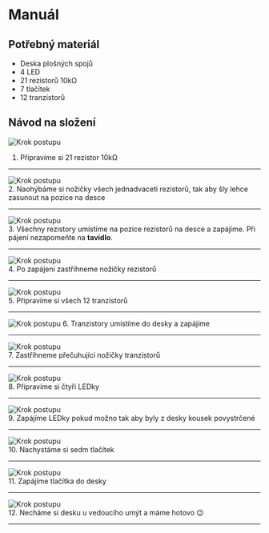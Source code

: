# Manuál

## Potřebný materiál
- Deska plošných spojů
- 4 LED
- 21 rezistorů 10kΩ
- 7 tlačítek
- 12 tranzistorů

## Návod na složení
![Krok postupu](photo/hradla-assembly-01.jpg)<br>
1. Připravíme si 21 rezistor 10kΩ
<hr>

![Krok postupu](photo/hradla-assembly-02.jpg)<br>
2. Naohýbáme si nožičky všech jednadvaceti rezistorů, tak aby šly lehce zasunout na pozice na desce
<hr>

![Krok postupu](photo/hradla-assembly-03.jpg)<br>
3. Všechny rezistory umístíme na pozice rezistorů na desce a zapájíme.
Při pájení nezapomeňte na <b>tavidlo</b>.
<hr>

![Krok postupu](photo/hradla-assembly-04.jpg)<br>
4. Po zapájení zastřihneme nožičky rezistorů 
<hr>

![Krok postupu](photo/hradla-assembly-05.jpg)<br>
5. Připravíme si všech 12 tranzistorů
<hr>

![Krok postupu](photo/hradla-assembly-06-07.png)
6. Tranzistory umístíme do desky a zapájíme
<hr>

![Krok postupu](photo/hradla-assembly-08.jpg)<br>
7. Zastřihneme přečuhující nožičky tranzistorů
<hr>

![Krok postupu](photo/hradla-assembly-09.jpg)<br>
8. Připravíme si čtyři LEDky
<hr>

![Krok postupu](photo/hradla-assembly-10.jpg)<br>
9. Zapájíme LEDky pokud možno tak aby byly z desky kousek povystrčené
<hr>

![Krok postupu](photo/hradla-assembly-11.jpg)<br>
10. Nachystáme si sedm tlačítek
<hr>

![Krok postupu](photo/hradla-assembly-12.jpg)<br>
11. Zapájíme tlačítka do desky
<hr>

![Krok postupu](photo/hradla-assembly-13.jpg)<br>
12. Necháme si desku u vedoucího umýt a máme hotovo 😉
<hr>